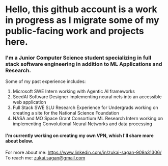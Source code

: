 # Hello, this github account is a work in progress as I migrate some of my public-facing work and projects here.


### I'm a Junior Computer Science student specializing in full stack software engineering in addition to ML Applications and Research.



Some of my past experience includes:        
1. Microsoft SWE Intern working with Agentic AI frameworks            
2. SeedAI Software Designer implementing neural nets into an accessible web application                 
3. Full Stack SWE SLU Research Experience for Undergrads working on creating a site for the National Science Foundation       
4. NASA and MO Space Grant Consortium ML Research Intern working on implementing Convolutional Neural Networks and data processing




#### I'm currently working on creating my own VPN, which I'll share more about below.




For more about me: https://www.linkedin.com/in/zukai-sagan-909a31306/
To reach me: zukai.sagan@gmail.com



<!--
**ZukaiSagan/ZukaiSagan** is a ✨ _special_ ✨ repository because its `README.md` (this file) appears on your GitHub profile.

Here are some ideas to get you started:

- 🔭 I’m currently working on ...
- 🌱 I’m currently learning ...
- 👯 I’m looking to collaborate on ...
- 🤔 I’m looking for help with ...
- 💬 Ask me about ...
- 📫 How to reach me: ...
- 😄 Pronouns: ...
- ⚡ Fun fact: ...
-->
